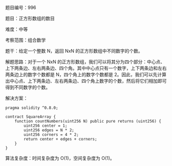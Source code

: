 题目编号：996

题目：正方形数组的数目

难度：中等

考察范围：组合数学

题干：给定一个整数 N，返回 NxN 的正方形数组中不同数字的个数。

解题思路：对于一个 NxN 的正方形数组，我们可以将其分为四个部分：中心点、上下两条边、左右两条边、四个角。其中中心点只有一个数字，上下两条边和左右两条边上的数字个数都是 N，四个角上的数字个数都是 2。因此，我们可以先计算出中心点、上下两条边、左右两条边、四个角上数字的个数，然后将它们相加即可得到不同数字的个数。

解决方案：

```solidity
pragma solidity ^0.8.0;

contract SquareArray {
    function countNumbers(uint256 N) public pure returns (uint256) {
        uint256 center = 1;
        uint256 edges = N * 2;
        uint256 corners = 4 * 2;
        return center + edges + corners;
    }
}
```

算法复杂度：时间复杂度为 O(1)，空间复杂度为 O(1)。